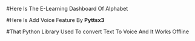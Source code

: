 #Here Is The E-Learning Dashboard Of Alphabet 

#Here Is Add Voice Feature By 
    ****Pyttsx3****

#That Python Library Used To convert Text To Voice And It Works Offline
